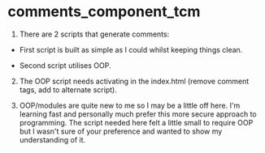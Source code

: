 # comments_component_tcm

1. There are 2 scripts that generate comments:

- First script is built as simple as I could whilst keeping things clean.
	
- Second script utilises OOP.
      
2. The OOP script needs activating in the index.html (remove comment tags, add to alternate script).
  
3. OOP/modules are quite new to me so I may be a little off here. I'm learning fast and personally
    much prefer this more secure approach to programming. The script needed here felt a little 
    small to require OOP but I wasn't sure of your preference and wanted to show my understanding 
    of it.
